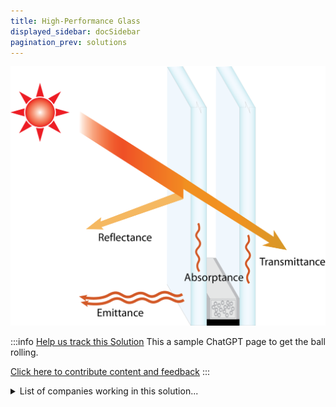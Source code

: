 ```yaml
---
title: High-Performance Glass
displayed_sidebar: docSidebar
pagination_prev: solutions
---
```


![Cover Image](../static/img/high-performance-glass.png)

:::info [Help us track this Solution](contribute)
This a sample ChatGPT page to get the ball rolling.

[Click here to contribute content and feedback](contribute)
:::

<details>
        <summary>List of companies working in this solution...</summary>
         <em>Note: this is an experimental feature. Accuracy not guaranteed</em>
        <div>
            <ul>
             
                <li><a href="https://www.aeroshield.online/">Aeroshield</a></li>
            
            </ul>
        </div>
        </details>


:::company
  #### [View open jobs in this Solution](https://climatebase.org/jobs?l=&q=&drawdown_solutions=High-Performance+Glass)
:::

## Overview

Promising high-performance glass technologies for climate change mitigation include:

1. **Solar photovoltaic (PV) glass**: Converts sunlight into electrical energy, suitable for various applications like rooftops and car windshields.
2. **Energy-efficient windows**: Special coatings and gas fillings enhance insulation, leading to energy savings.
3. **Smart glass**: Electronically tintable glass that controls light and heat transmission, improving building energy efficiency.
4. **Self-cleaning glass**: Coated to repel water and dirt, reducing cleaning costs and chemical use.
5. **Recycled glass**: Reduces the need for new glass production, conserving resources and lowering emissions.

Leading developers of high-performance glass technologies:

1. **Pilkington**
2. **Saint-Gobain**
3. **Guardian Industries**
4. **Dow Chemical**

## Progress Made

Breakthrough technologies in high-performance glass:

- **Nanotechnology**: Enhances glass efficiency in reflecting heat and reducing energy loss, resulting in lower building emissions.
- **Coated glass**: Reflects more sunlight, reducing heat absorption and air conditioning use.

## Lessons Learned

Key lessons from High-Performance Glass development:

1. **Partnership importance**: Collaborations among businesses, governments, and NGOs are vital for large-scale climate change efforts.
2. **Research and development significance**: Investment in R&D drives the creation of effective climate change solutions.
3. **Communication value**: Effective communication fosters successful complex projects, ensuring coordination and public support.

## Challenges Ahead

Challenges in High-Performance Glass development:

1. **Scaling production**: Meeting demand requires significant infrastructure and workforce investment.
2. **Ensuring product quality**: Quality control is essential for product effectiveness.
3. **High production costs**: Reducing costs by scaling production.
4. **Creating a market**: Establishing a market for a new technology.

## Best Path Forward

Widespread adoption of high-performance glass necessitates:

- **Raising awareness**: Educating the public about its potential in combating climate change.
- **Research and innovation**: Enhancing glass efficiency and exploring new applications.
- **Government support**: Collaboration with entities like the U.S. Department of Energy and relevant offices to drive progress.

While progress has been made, further efforts are crucial to make high-performance glass a truly viable solution for climate change.